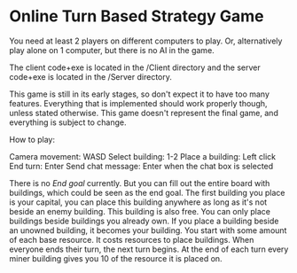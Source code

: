 # Online Turn Based Strategy Game

You need at least 2 players on different computers to play. Or, alternatively play alone on 1 computer, but there is no AI in the game.

The client code+exe is located in the /Client directory and the server code+exe is located in the /Server directory.

This game is still in its early stages, so don't expect it to have too many features. Everything that is implemented should work properly though, unless stated otherwise.
This game doesn't represent the final game, and everything is subject to change.

How to play:

Camera movement: WASD
Select building: 1-2
Place a building: Left click
End turn: Enter
Send chat message: Enter when the chat box is selected

There is no *End goal* currently. But you can fill out the entire board with buildings, which could be seen as the end goal.
The first building you place is your capital, you can place this building anywhere as long as it's not beside an enemy building. This building is also free.
You can only place buildings beside buildings you already own.
If you place a building beside an unowned building, it becomes your building.
You start with some amount of each base resource.
It costs resources to place buildings.
When everyone ends their turn, the next turn begins. At the end of each turn every miner building gives you 10 of the resource it is placed on.
